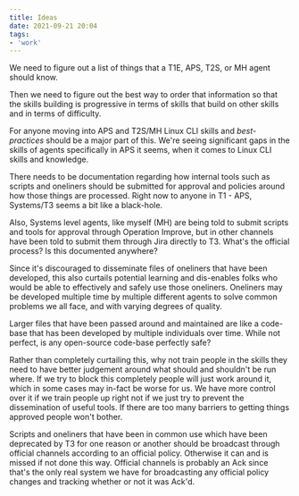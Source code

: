 ```yaml
---
title: Ideas
date: 2021-09-21 20:04
tags:
- 'work'
---
```


We need to figure out a list of things that a T1E, APS, T2S, or MH agent should
know. 

Then we need to figure out the best way to order that information so that the
skills building is progressive in terms of skills that build on other skills
and in terms of difficulty.

For anyone moving into APS and T2S/MH Linux CLI skills and _best-practices_
should be a major part of this. We're seeing significant gaps in the skills of
agents specifically in APS it seems, when it comes to Linux CLI skills and
knowledge.

There needs to be documentation regarding how internal tools such as scripts and
oneliners should be submitted for approval and policies around how those things
are processed. Right now to anyone in T1 - APS, Systems/T3 seems a bit like a
black-hole. 

Also, Systems level agents, like myself (MH) are being told to submit scripts
and tools for approval through Operation Improve, but in other channels have
been told to submit them through Jira directly to T3. What's the official
process? Is this documented anywhere?

Since it's discouraged to disseminate files of oneliners that have been
developed, this also curtails potential learning and dis-enables folks who would
be able to effectively and safely use those oneliners. Oneliners may be
developed multiple time by multiple different agents to solve common problems we
all face, and with varying degrees of quality. 

Larger files that have been passed around and maintained are like a code-base
that has been developed by multiple individuals over time. While not perfect, is
any open-source code-base perfectly safe?

Rather than completely curtailing this, why not train people in the skills they
need to have better judgement around what should and shouldn't be run where. If
we try to block this completely people will just work around it, which in some
cases may in-fact be worse for us. We have more control over it if we train
people up right not if we just try to prevent the dissemination of useful tools. 
If there are too many barriers to getting things approved people won't bother.

Scripts and oneliners that have been in common use which have been deprecated by
T3 for one reason or another should be broadcast through official channels
according to an official policy. Otherwise it can and is missed if not done this
way. Official channels is probably an Ack since that's the only real system we
have for broadcasting any official policy changes and tracking whether or not it
was Ack'd. 


